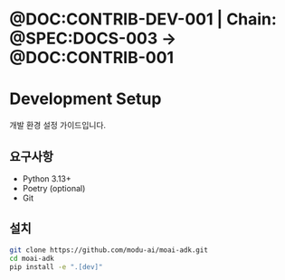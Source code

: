 # @DOC:CONTRIB-DEV-001 | Chain: @SPEC:DOCS-003 -> @DOC:CONTRIB-001

# Development Setup

개발 환경 설정 가이드입니다.

## 요구사항

- Python 3.13+
- Poetry (optional)
- Git

## 설치

```bash
git clone https://github.com/modu-ai/moai-adk.git
cd moai-adk
pip install -e ".[dev]"
```
